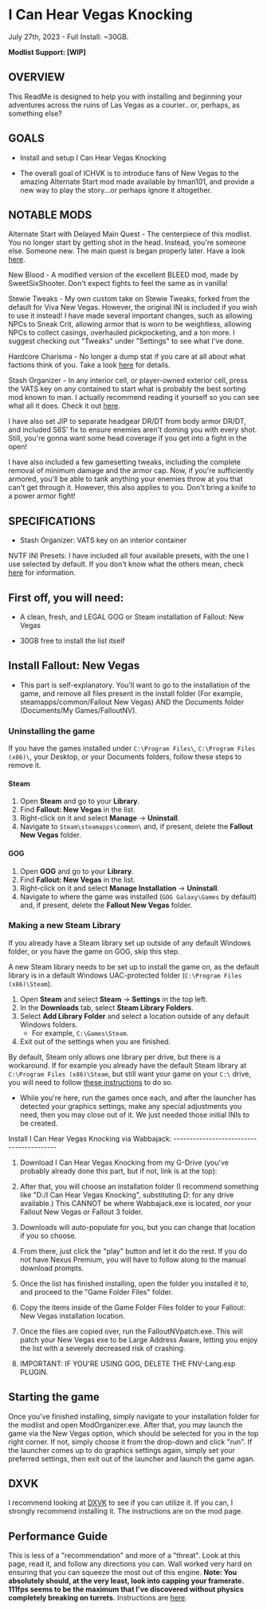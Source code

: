 # I Can Hear Vegas Knocking

July 27th, 2023 - Full Install: ~30GB.

**Modlist Support: [WIP]**


## OVERVIEW

This ReadMe is designed to help you with installing and beginning your adventures across the ruins of Las Vegas as a courier...or, perhaps, as something else?

## GOALS

-  Install and setup I Can Hear Vegas Knocking

-  The overall goal of ICHVK is to introduce fans of New Vegas to the amazing Alternate Start mod made available by hman101, and provide a new way to play the story...or perhaps ignore it altogether. 

## NOTABLE MODS

Alternate Start with Delayed Main Quest - The centerpiece of this modlist. You no longer start by getting shot in the head. Instead, you're someone else. Someone new. The main quest is began properly later. Have a look [here](https://www.nexusmods.com/newvegas/mods/82319).

New Blood - A modified version of the excellent BLEED mod, made by SweetSixShooter. Don't expect fights to feel the same as in vanilla! 

Stewie Tweaks - My own custom take on Stewie Tweaks, forked from the default for Viva New Vegas. However, the original INI is included if you wish to use it instead! I have made several important changes, such as allowing NPCs to Sneak Crit, allowing armor that is worn to be weightless, allowing NPCs to collect casings, overhauled pickpocketing, and a ton more. I suggest checking out "Tweaks" under "Settings" to see what I've done.

Hardcore Charisma - No longer a dump stat if you care at all about what factions think of you. Take a look [here](https://www.nexusmods.com/newvegas/mods/78448) for details.

Stash Organizer - In any interior cell, or player-owned exterior cell, press the VATS key on any contained to start what is probably the best sorting mod known to man. I actually recommend reading it yourself so you can see what all it does. Check it out [here](https://eddoursul.win/mods/stash-organizer/).

I have also set JIP to separate headgear DR/DT from body armor DR/DT, and included S6S' fix to ensure enemies aren't doming you with every shot. Still, you're gonna want some head coverage if you get into a fight in the open!

I have also included a few gamesetting tweaks, including the complete removal of minimum damage and the armor cap. Now, if you're sufficiently armored, you'll be able to tank anything your enemies throw at you that can't get through it. However, this also applies to you. Don't bring a knife to a power armor fight!

## SPECIFICATIONS

- Stash Organizer:
VATS key on an interior container

NVTF INI Presets:
I have included all four available presets, with the one I use selected by default. If you don't know what the others mean, check [here](https://www.nexusmods.com/newvegas/mods/81231) for information.

## First off, you will need:

-   A clean, fresh, and LEGAL GOG or Steam installation of Fallout: New Vegas

-   30GB free to install the list itself

## Install Fallout: New Vegas

- This part is self-explanatory. You'll want to go to the installation of the game, and remove all files present in the install folder (For example, steamapps/common/Fallout New Vegas) AND the Documents folder (Documents/My Games/FalloutNV).

### Uninstalling the game

If you have the games installed under `C:\Program Files\`, `C:\Program Files (x86)\`, your Desktop, or your Documents folders, follow these steps to remove it.

#### Steam

1. Open **Steam** and go to your **Library**.
2. Find **Fallout: New Vegas** in the list.
3. Right-click on it and select **Manage** -> **Uninstall**.
4. Navigate to `Steam\steamapps\common\` and, if present, delete the **Fallout New Vegas** folder.

#### GOG

1. Open **GOG** and go to your **Library**.
2. Find **Fallout: New Vegas** in the list.
3. Right-click on it and select **Manage Installation** -> **Uninstall**.
4. Navigate to where the game was installed (`GOG Galaxy\Games` by default) and, if present, delete the **Fallout New Vegas** folder.

### Making a new Steam Library

If you already have a Steam library set up outside of any default Windows folder, or you have the game on GOG, skip this step.

A new Steam library needs to be set up to install the game on, as the default library is in a default Windows UAC-protected folder (`C:\Program Files (x86)\Steam`).

1. Open **Steam** and select **Steam** -> **Settings** in the top left.
2. In the **Downloads** tab, select **Steam Library Folders**.
3. Select **Add Library Folder** and select a location outside of any default Windows folders.
   * For example, `C:\Games\Steam`.
4. Exit out of the settings when you are finished.

By default, Steam only allows one library per drive, but there is a workaround. If for example you already have the default Steam library at `C:\Program Files (x86)\Steam`, but still want your game on your `C:\` drive, you will need to follow [these instructions](https://github.com/LostDragonist/steam-library-setup-tool/wiki/Usage-Guide) to do so.

- While you're here, run the games once each, and after the launcher has detected your graphics settings, make any special adjustments you need, then you may close out of it. We just needed those initial INIs to be created.

Install I Can Hear Vegas Knocking via Wabbajack: 
----------------------------------------- 

1.  Download I Can Hear Vegas Knocking from my G-Drive (you've probably already done this part, but if not, link is at the top): 

2.  After that, you will choose an installation folder (I recommend something like "D:/I Can Hear Vegas Knocking", substituting D: for any drive available.) This CANNOT be where Wabbajack.exe is located, nor your Fallout New Vegas or Fallout 3 folder.

3.  Downloads will auto-populate for you, but you can change that location if you so choose. 

4.  From there, just click the "play" button and let it do the rest. If you do not have Nexus Premium, you will have to follow along to the manual download prompts.

5. Once the list has finished installing, open the folder you installed it to, and proceed to the "Game Folder Files" folder. 

6. Copy the items inside of the Game Folder Files folder to your Fallout: New Vegas installation location.
   
7. Once the files are copied over, run the FalloutNVpatch.exe. This will patch your New Vegas exe to be Large Address Aware, letting you enjoy the list with a severely decreased risk of crashing.

8. IMPORTANT: IF YOU'RE USING GOG, DELETE THE FNV-Lang.esp PLUGIN. 

## Starting the game

Once you've finished installing, simply navigate to your installation folder for the modlist and open ModOrganizer.exe. After that, you may launch the game via the New Vegas option, which should be selected for you in the top right corner. If not, simply choose it from the drop-down and click "run". If the launcher comes up to do graphics settings again, simply set your preferred settings, then exit out of the launcher and launch the game agan.

## DXVK

I recommend looking at [DXVK](https://www.nexusmods.com/newvegas/mods/79299) to see if you can utilize it. If you can, I strongly recommend installing it. The instructions are on the mod page.

## Performance Guide

This is less of a "recommendation" and more of a "threat". Look at this page, read it, and follow any directions you can. Wall worked very hard on ensuring that you can squeeze the most out of this engine. **Note: You absolutely should, at the very least, look into capping your framerate. 111fps seems to be the maximum that I've discovered without physics completely breaking on turrets.** Instructions are [here](https://wallsogb.github.io/FalloutNV-Performance-Guide/falloutnv.html).
